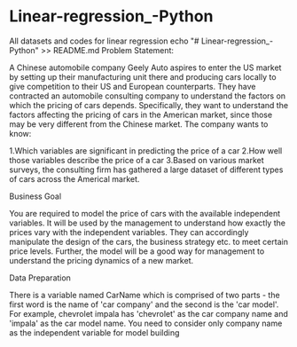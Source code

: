 # Linear-regression_-Python
All datasets and codes for linear regression
echo "# Linear-regression_-Python" >> README.md
Problem Statement:


A Chinese automobile company Geely Auto aspires to enter the US market by setting up their manufacturing unit there and 
producing cars locally to give competition to their US and European counterparts. They have contracted an automobile consulting company 
to understand the factors on which the pricing of cars depends. Specifically, they want to understand the factors 
affecting the pricing of cars in the American market, since those may be very different from the Chinese market. The company wants to know:

1.Which variables are significant in predicting the price of a car
2.How well those variables describe the price of a car
3.Based on various market surveys, the consulting firm has gathered a large dataset of different types of cars across the Americal market. 

 

Business Goal 

You are required to model the price of cars with the available independent variables. It will be used by the management to understand
how exactly the prices vary with the independent variables. They can accordingly manipulate the design of the cars, the business 
strategy etc. to meet certain price levels. Further, the model will be a good way for management to understand the pricing dynamics 
of a new market. 

 

Data Preparation

There is a variable named CarName which is comprised of two parts - the first word is the name of 'car company' 
and the second is the 'car model'. For example, chevrolet impala has 'chevrolet' as the car company name and 'impala' 
as the car model name. You need to consider only company name as the independent variable for model building
